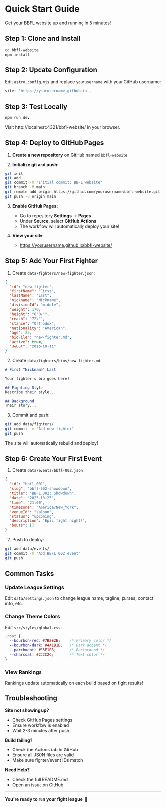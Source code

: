 # Quick Start Guide

Get your BBFL website up and running in 5 minutes!

## Step 1: Clone and Install

```bash
cd bbfl-website
npm install
```

## Step 2: Update Configuration

Edit `astro.config.mjs` and replace `yourusername` with your GitHub username:

```js
site: 'https://yourusername.github.io',
```

## Step 3: Test Locally

```bash
npm run dev
```

Visit http://localhost:4321/bbfl-website/ in your browser.

## Step 4: Deploy to GitHub Pages

1. **Create a new repository** on GitHub named `bbfl-website`

2. **Initialize git and push:**

```bash
git init
git add .
git commit -m "Initial commit: BBFL website"
git branch -M main
git remote add origin https://github.com/yourusername/bbfl-website.git
git push -u origin main
```

3. **Enable GitHub Pages:**
   - Go to repository **Settings** → **Pages**
   - Under **Source**, select **GitHub Actions**
   - The workflow will automatically deploy your site!

4. **View your site:**
   - https://yourusername.github.io/bbfl-website/

## Step 5: Add Your First Fighter

1. Create `data/fighters/new-fighter.json`:

```json
{
  "id": "new-fighter",
  "firstName": "First",
  "lastName": "Last",
  "nickname": "Nickname",
  "divisionId": "middle",
  "weight": 170,
  "height": "6'0\"",
  "reach": "72\"",
  "stance": "Orthodox",
  "nationality": "American",
  "age": 25,
  "bioFile": "new-fighter.md",
  "active": true,
  "debut": "2025-10-11"
}
```

2. Create `data/fighters/bios/new-fighter.md`:

```markdown
# First "Nickname" Last

Your fighter's bio goes here!

## Fighting Style
Describe their style...

## Background
Their story...
```

3. Commit and push:

```bash
git add data/fighters/
git commit -m "Add new fighter"
git push
```

The site will automatically rebuild and deploy!

## Step 6: Create Your First Event

1. Create `data/events/bbfl-002.json`:

```json
{
  "id": "bbfl-002",
  "slug": "bbfl-002-showdown",
  "title": "BBFL 002: Showdown",
  "date": "2025-10-25",
  "time": "21:00",
  "timezone": "America/New_York",
  "venueId": "saloon",
  "status": "upcoming",
  "description": "Epic fight night!",
  "bouts": []
}
```

2. Push to deploy:

```bash
git add data/events/
git commit -m "Add BBFL 002 event"
git push
```

## Common Tasks

### Update League Settings

Edit `data/settings.json` to change league name, tagline, purses, contact info, etc.

### Change Theme Colors

Edit `src/styles/global.css`:

```css
:root {
  --bourbon-red: #7B2E2E;    /* Primary color */
  --bourbon-dark: #4A1B1B;   /* Dark accent */
  --parchment: #F5F1E8;      /* Background */
  --charcoal: #2C2C2C;       /* Text color */
}
```

### View Rankings

Rankings update automatically on each build based on fight results!

## Troubleshooting

**Site not showing up?**
- Check GitHub Pages settings
- Ensure workflow is enabled
- Wait 2-3 minutes after push

**Build failing?**
- Check the Actions tab in GitHub
- Ensure all JSON files are valid
- Make sure fighter/event IDs match

**Need Help?**
- Check the full README.md
- Open an issue on GitHub

---

**You're ready to run your fight league! 🥊**
